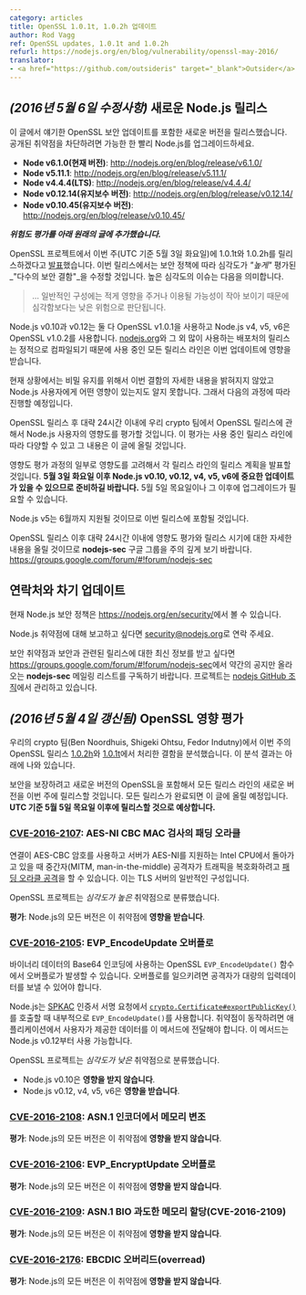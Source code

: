 ```yaml
---
category: articles
title: OpenSSL 1.0.1t, 1.0.2h 업데이트
author: Rod Vagg
ref: OpenSSL updates, 1.0.1t and 1.0.2h
refurl: https://nodejs.org/en/blog/vulnerability/openssl-may-2016/
translator:
- <a href="https://github.com/outsideris" target="_blank">Outsider</a>
---
```


<!--
## _(Update 6-May-2016)_ New Node.js Releases

The following releases have been made available to include the security updates to OpenSSL discussed in the post below. Please upgrade your Node.js installation as soon as possible in order to be protected against the disclosed vulnerabilities.

* **Node v6.1.0 (Current)**: http://nodejs.org/en/blog/release/v6.1.0/
* **Node v5.11.1**: http://nodejs.org/en/blog/release/v5.11.1/
* **Node v4.4.4 (LTS)**: http://nodejs.org/en/blog/release/v4.4.4/
* **Node v0.12.14 (Maintenance)**: http://nodejs.org/en/blog/release/v0.12.14/
* **Node v0.10.45 (Maintenance)**: http://nodejs.org/en/blog/release/v0.10.45/
-->

## _(2016년 5월 6일 수정사항)_ 새로운 Node.js 릴리스

이 글에서 얘기한 OpenSSL 보안 업데이트를 포함한 새로운 버전을 릴리스했습니다. 공개된 취약점을
차단하려면 가능한 한 빨리 Node.js를 업그레이드하세요.

* **Node v6.1.0(현재 버전)**: <http://nodejs.org/en/blog/release/v6.1.0/>
* **Node v5.11.1**: <http://nodejs.org/en/blog/release/v5.11.1/>
* **Node v4.4.4(LTS)**: <http://nodejs.org/en/blog/release/v4.4.4/>
* **Node v0.12.14(유지보수 버전)**: <http://nodejs.org/en/blog/release/v0.12.14/>
* **Node v0.10.45(유지보수 버전)**: <http://nodejs.org/en/blog/release/v0.10.45/>

<!--
***Original post is included below, along with an update containing a risk assessment***

The OpenSSL project has [announced](https://mta.openssl.org/pipermail/openssl-announce/2016-April/000069.html) that that they will be releasing versions 1.0.1t and 1.0.2h this week, on **Tuesday the 3rd of May, UTC**. The releases will fix _"several security defects"_ that are labelled as _"high"_ severity under their security policy, meaning they are:

> ... issues that are of a lower risk than critical, perhaps due to affecting less common configurations, or which are less likely to be exploitable.
-->

***위험도 평가를 아래 원래의 글에 추가했습니다.***

OpenSSL 프로젝트에서 이번 주(UTC 기준 5월 3일 화요일)에 1.0.1t와 1.0.2h를 릴리스하겠다고
[발표](https://mta.openssl.org/pipermail/openssl-announce/2016-April/000069.html)했습니다.
이번 릴리스에서는 보안 정책에 따라 심각도가 _"높게"_ 평가된 _"다수의 보안 결함"_을 수정할 것입니다.
높은 심각도의 이슈는 다음을 의미합니다.

> ... 일반적인 구성에는 적게 영향을 주거나 이용될 가능성이 작아 보이기 때문에 심각함보다는 낮은 위험으로 판단됩니다.

<!--
Node.js v0.10 and v0.12 both use OpenSSL v1.0.1 and Node.js v4, v5 and v6 use OpenSSL v1.0.2 and releases from [nodejs.org](https://nodejs.org/) and some other popular distribution sources are statically compiled. Therefore, all active release lines are impacted by this update.

At this stage, due to embargo, it is uncertain the exact nature of these defects, nor what impact they will have on Node.js users, if any. We will proceed as follows:

Within approximately 24 hours of the OpenSSL releases, our crypto team will make an impact assessment for Node.js users of the OpenSSL releases. This information may vary depending for the different active release lines and will be posted here.
-->
Node.js v0.10과 v0.12는 둘 다 OpenSSL v1.0.1을 사용하고 Node.js v4, v5, v6은
OpenSSL v1.0.2를 사용합니다. [nodejs.org](https://nodejs.org/)와 그 외 많이 사용하는
배포처의 릴리스는 정적으로 컴파일되기 때문에 사용 중인 모든 릴리스 라인은 이번 업데이트에 영향을 받습니다.

현재 상황에서는 비밀 유지를 위해서 이번 결함의 자세한 내용을 밝혀지지 않았고 Node.js 사용자에게 어떤
영향이 있는지도 알지 못합니다. 그래서 다음의 과정에 따라 진행할 예정입니다.

OpenSSL 릴리스 후 대략 24시간 이내에 우리 crypto 팀에서 OpenSSL 릴리스에 관해서 Node.js
사용자의 영향도를 평가할 것입니다. 이 평가는 사용 중인 릴리스 라인에 따라 다양할 수 있고
그 내용은 이 글에 올릴 것입니다.

<!--
As part of that impact assessment we will announce our release plans for each of the active release lines to take into account any impact. **Please be prepared for the possibility of important updates to Node.js v0.10, v0.12, v4, v5 and v6 soon after Tuesday, the 3rd of May**. It is likely that if upgrades are required that they will be ready on or after Thursday, the 5th of May.

Note that Node.js v5 will be supported until June and will therefore be included in this set of releases.

Please monitor the **nodejs-sec** Google Group for updates, including an impact assessment and updated details on release timing within approximately 24 hours after the OpenSSL release: https://groups.google.com/forum/#!forum/nodejs-sec
-->
영향도 평가 과정의 일부로 영향도를 고려해서 각 릴리스 라인의 릴리스 계획을 발표할 것입니다.
**5월 3일 화요일 이후 Node.js v0.10, v0.12, v4, v5, v6에 중요한 업데이트가 있을 수 있으므로 준비하길 바랍니다.**
5월 5일 목요일이나 그 이후에 업그레이드가 필요할 수 있습니다.

Node.js v5는 6월까지 지원될 것이므로 이번 릴리스에 포함될 것입니다.

OpenSSL 릴리스 이후 대략 24시간 이내에 영향도 평가와 릴리스 시기에 대한 자세한 내용을 올릴 것이므로
**nodejs-sec** 구글 그룹을 주의 깊게 보기 바랍니다.
<https://groups.google.com/forum/#!forum/nodejs-sec>

<!--
## Contact and future updates

The current Node.js security policy can be found at <https://nodejs.org/en/security/>.

Please contact [security@nodejs.org](mailto:security@nodejs.org) if you wish to report a vulnerability in Node.js.

Subscribe to the low-volume announcement-only nodejs-sec mailing list at https://groups.google.com/forum/#!forum/nodejs-sec to stay up to date on security vulnerabilities and security-related releases of Node.js and the projects maintained in the [nodejs GitHub organisation](https://github.com/nodejs).
-->

## 연락처와 차기 업데이트

현재 Node.js 보안 정책은 <https://nodejs.org/en/security/>에서 볼 수 있습니다.

Node.js 취약점에 대해 보고하고 싶다면
[security@nodejs.org](mailto:security@nodejs.org)로 연락 주세요.

보안 취약점과 보안과 관련된 릴리스에 대한 최신 정보를 받고 싶다면
<https://groups.google.com/forum/#!forum/nodejs-sec>에서 약간의 공지만 올라오는
**nodejs-sec** 메일링 리스트를 구독하기 바랍니다. 프로젝트는
[nodejs GitHub 조직](https://github.com/nodejs)에서 관리하고 있습니다.

<!--
## _(Update 4-May-2016)_ OpenSSL Impact Assessment

Our crypto team (Ben Noordhuis, Shigeki Ohtsu and Fedor Indutny) have performed an analysis of the defects addressed in this week's OpenSSL releases, [1.0.2h](https://www.openssl.org/news/openssl-1.0.2-notes.html) and [1.0.1t](https://www.openssl.org/news/openssl-1.0.1-notes.html). The results of this analysis are included below.

We will be producing new versions this week for all of our active release lines containing the new versions of OpenSSL in order to provide security assurance. We will provide an update here once all releases are available. **We anticipate that they will be available on, or soon after, Thursday the 5th of May, UTC**.
-->

## _(2016년 5월 4일 갱신됨)_ OpenSSL 영향 평가

우리의 crypto 팀(Ben Noordhuis, Shigeki Ohtsu, Fedor Indutny)에서 이번 주의 OpenSSL
릴리스 [1.0.2h](https://www.openssl.org/news/openssl-1.0.2-notes.html)와
[1.0.1t](https://www.openssl.org/news/openssl-1.0.1-notes.html)에서 처리한
결함을 분석했습니다. 이 분석 결과는 아래에 나와 있습니다.

보안을 보장하려고 새로운 버전의 OpenSSL을 포함해서 모든 릴리스 라인의 새로운 버전을 이번 주에
릴리스할 것입니다. 모든 릴리스가 완료되면 이 글에 올릴 예정입니다.
**UTC 기준 5월 5일 목요일 이후에 릴리스할 것으로 예상합니다.**

<!--
### [CVE-2016-2107](https://www.openssl.org/news/vulnerabilities.html#2016-2107): Padding oracle in AES-NI CBC MAC check

A man-in-the-middle (MITM) attacker may be able to execute a [padding oracle attack](https://en.wikipedia.org/wiki/Padding_oracle_attack) to decrypt traffic when a connection uses an AES-CBC cipher and the server runs on an Intel CPU supporting AES-NI. This is a common configuration for TLS servers.

The OpenSSL project has labelled this vulnerability _high severity_.

**Assessment**: All versions of Node.js are **affected** by this vulnerability.
-->

### [CVE-2016-2107](https://www.openssl.org/news/vulnerabilities.html#2016-2107): AES-NI CBC MAC 검사의 패딩 오라클

연결이 AES-CBC 암호를 사용하고 서버가 AES-NI를 지원하는 Intel CPU에서 돌아가고 있을 때
중간자(MITM, man-in-the-middle) 공격자가 트래픽을 복호화하려고
[패딩 오라클 공격](https://en.wikipedia.org/wiki/Padding_oracle_attack)을
할 수 있습니다. 이는 TLS 서버의 일반적인 구성입니다.

OpenSSL 프로젝트는 _심각도가 높은_ 취약점으로 분류했습니다.

**평가**: Node.js의 모든 버전은 이 취약점에 **영향을 받습니다**.

<!--
### [CVE-2016-2105](https://www.openssl.org/news/vulnerabilities.html#2016-2105): EVP_EncodeUpdate overflow

An overflow can occur in the OpenSSL `EVP_EncodeUpdate()` function which is used for Base64 encoding of binary data. An attacker must be able to supply large amounts of input data in order to cause an overflow.

Node.js uses the `EVP_EncodeUpdate()` internally during calls to [`crypto.Certificate#exportPublicKey()`](https://nodejs.org/api/crypto.html#crypto_certificate_exportpublickey_spkac) for [SPKAC](https://en.wikipedia.org/wiki/SPKAC) Certificate Signing Requests. User-supplied data must be passed to this method for applications to be vulnerable. This method has been available since Node.js v0.12.

The OpenSSL project has labelled this vulnerability _low severity_.

* Node.js v0.10 is **unaffected**
* Node.js v0.12, v4, v5 and v6 **are affected**
-->

### [CVE-2016-2105](https://www.openssl.org/news/vulnerabilities.html#2016-2105): EVP_EncodeUpdate 오버플로

바이너리 데이터의 Base64 인코딩에 사용하는 OpenSSL `EVP_EncodeUpdate()` 함수에서 오버플로가
발생할 수 있습니다. 오버플로를 일으키려면 공격자가 대량의 입력데이터를 보낼 수 있어야 합니다.

Node.js는 [SPKAC](https://en.wikipedia.org/wiki/SPKAC) 인증서 서명 요청에서
[`crypto.Certificate#exportPublicKey()`](https://nodejs.org/api/crypto.html#crypto_certificate_exportpublickey_spkac)를
호출할 때 내부적으로 `EVP_EncodeUpdate()`를 사용합니다. 취약점이 동작하려면 애플리케이션에서
사용자가 제공한 데이터를 이 메서드에 전달해야 합니다. 이 메서드는 Node.js v0.12부터 사용 가능합니다.

OpenSSL 프로젝트는 _심각도가 낮은_ 취약점으로 분류했습니다.

* Node.js v0.10은 **영향을 받지 않습니다**.
* Node.js v0.12, v4, v5, v6은 **영향을 받습니다**.

<!--
### [CVE-2016-2108](https://www.openssl.org/news/vulnerabilities.html#2016-2108): Memory corruption in the ASN.1 encoder

**Assessment**: All versions of Node.js are believed to be **unaffected** by this vulnerability.

### [CVE-2016-2106](https://www.openssl.org/news/vulnerabilities.html#2016-2106): EVP_EncryptUpdate overflow

**Assessment**: All versions of Node.js are believed to be **unaffected** by this vulnerability

### [CVE-2016-2109](https://www.openssl.org/news/vulnerabilities.html#2016-2109): ASN.1 BIO excessive memory allocation (CVE-2016-2109)

**Assessment**: All versions of Node.js are believed to be **unaffected** by this vulnerability

### [CVE-2016-2176](https://www.openssl.org/news/vulnerabilities.html#2016-2176): EBCDIC overread

**Assessment**: All versions of Node.js are believed to be **unaffected** by this vulnerability
-->

### [CVE-2016-2108](https://www.openssl.org/news/vulnerabilities.html#2016-2108): ASN.1 인코더에서 메모리 변조

**평가**: Node.js의 모든 버전은 이 취약점에 **영향을 받지 않습니다**.

### [CVE-2016-2106](https://www.openssl.org/news/vulnerabilities.html#2016-2106): EVP_EncryptUpdate 오버플로

**평가**: Node.js의 모든 버전은 이 취약점에 **영향을 받지 않습니다**.

### [CVE-2016-2109](https://www.openssl.org/news/vulnerabilities.html#2016-2109): ASN.1 BIO 과도한 메모리 할당(CVE-2016-2109)

**평가**: Node.js의 모든 버전은 이 취약점에 **영향을 받지 않습니다**.

### [CVE-2016-2176](https://www.openssl.org/news/vulnerabilities.html#2016-2176): EBCDIC 오버리드(overread)

**평가**: Node.js의 모든 버전은 이 취약점에 **영향을 받지 않습니다**.
